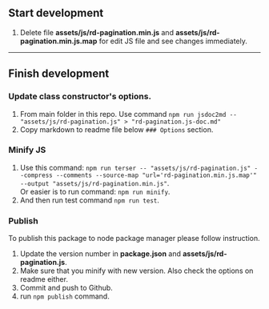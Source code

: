 ## Start development
1. Delete file **assets/js/rd-pagination.min.js** and **assets/js/rd-pagination.min.js.map** for edit JS file and see changes immediately.

-----

## Finish development

### Update class constructor's options.
1. From main folder in this repo. Use command `npm run jsdoc2md -- "assets/js/rd-pagination.js" > "rd-pagination.js-doc.md"`
2. Copy  markdown to readme file below `### Options` section.

### Minify JS
1. Use this command: `npm run terser -- "assets/js/rd-pagination.js" --compress --comments --source-map "url='rd-pagination.min.js.map'" --output "assets/js/rd-pagination.min.js"`.  
    Or easier is to run command: `npm run minify`.  
2. And then run test command `npm run test`.

### Publish

To publish this package to node package manager please follow instruction.

1. Update the version number in **package.json** and **assets/js/rd-pagination.js**.
2. Make sure that you minify with new version. Also check the options on readme either.
2. Commit and push to Github.
3. run `npm publish` command.